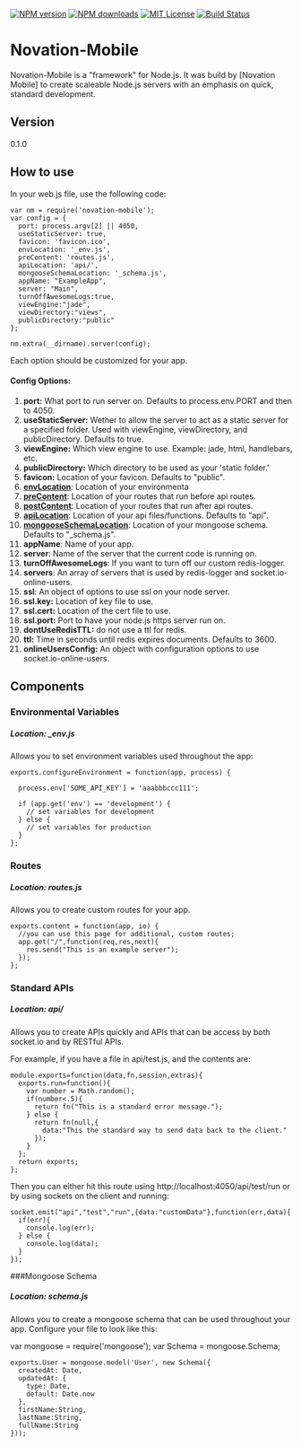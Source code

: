 [![NPM version][npm-version-image]][npm-url] [![NPM downloads][npm-downloads-image]][npm-url] [![MIT License][license-image]][license-url] [![Build Status][travis-image]][travis-url]

# Novation-Mobile

Novation-Mobile is a "framework" for Node.js. It was build by [Novation Mobile] to create scaleable Node.js servers with an emphasis on quick, standard development.


## Version

0.1.0

## How to use

In your web.js file, use the following code:

    var nm = require('novation-mobile');
    var config = {
      port: process.argv[2] || 4050,
      useStaticServer: true,
      favicon: 'favicon.ico',
      envLocation: '_env.js',
      preContent: 'routes.js',
      apiLocation: 'api/',
      mongooseSchemaLocation: '_schema.js',
      appName: "ExampleApp",
      server: "Main",
      turnOffAwesomeLogs:true,
      viewEngine:"jade",
      viewDirectory:"views",
      publicDirectory:"public"
    };

    nm.extra(__dirname).server(config);

Each option should be customized for your app. 

#### Config Options:
1. **port:** What port to run server on. Defaults to process.env.PORT and then to 4050.
1. **useStaticServer:** Wether to allow the server to act as a static server for a specified folder. Used with viewEngine, viewDirectory, and publicDirectory. Defaults to true.
1. **viewEngine:** Which view engine to use. Example: jade, html, handlebars, etc.
1. **publicDirectory:** Which directory to be used as your 'static folder.'
1. **favicon:** Location of your favicon. Defaults to "public".
1. **[envLocation](#environmental-variables)**: Location of your environmenta
1. **[preContent](#routes)**: Location of your routes that run before api routes.
1. **[postContent](#routes)**: Location of your routes that run after api routes.
1. **[apiLocation](#standard-apis)**: Location of your api files/functions. Defaults to "api".
1. **[mongooseSchemaLocation](#mongoose-schema)**: Location of your mongoose schema. Defaults to "_schema.js".
1. **appName**: Name of your app.
1. **server**: Name of the server that the current code is running on.
1. **turnOffAwesomeLogs**: If you want to turn off our custom redis-logger.
1. **servers**: An array of servers that is used by redis-logger and socket.io-online-users.
1. **ssl**: An object of options to use ssl on your node server.
1. **ssl.key:** Location of key file to use.
1. **ssl.cert:** Location of the cert file to use.
1. **ssl.port:** Port to have your node.js https server run on.
1. **dontUseRedisTTL:** do not use a ttl for redis.
1. **ttl:** Time in seconds until redis expires documents. Defaults to 3600.
1. **onlineUsersConfig:** An object with configuration options to use socket.io-online-users.

## Components

### Environmental Variables
##### Location: _env.js
Allows you to set environment variables used throughout the app:

    exports.configureEnvironment = function(app, process) {

      process.env['SOME_API_KEY'] = 'aaabbbccc111';

      if (app.get('env') == 'development') {
        // set variables for development
      } else {
        // set variables for production
      }
    };

### Routes 
##### Location: routes.js
Allows you to create custom routes for your app.

    exports.content = function(app, io) {
      //you can use this page for additional, custom routes;
      app.get("/",function(req,res,next){
        res.send("This is an example server");
      });
    };

### Standard APIs
##### Location: api/
Allows you to create APIs quickly and APIs that can be access by both socket.io and by RESTful APIs.

For example, if you have a file in api/test.js, and the contents are:

    module.exports=function(data,fn,session,extras){
      exports.run=function(){
        var number = Math.random();
        if(number<.5){
          return fn("This is a standard error message.");
        } else {
          return fn(null,{
            data:"This the standard way to send data back to the client."
          });
        }
      };
      return exports;
    };

Then you can either hit this route using http://localhost:4050/api/test/run or by using sockets on the client and running: 

    socket.emit("api","test","run",{data:"customData"},function(err,data){
      if(err){
        console.log(err);
      } else {
        console.log(data);
      }
    });

###Mongoose Schema
##### Location: schema.js
Allows you to create a mongoose schema that can be used throughout your app. Configure your file to look like this:

var mongoose = require('mongoose');
var Schema = mongoose.Schema;

    exports.User = mongoose.model('User', new Schema({
      createdAt: Date,
      updatedAt: {
        type: Date,
        default: Date.now
      },
      firstName:String,
      lastName:String,
      fullName:String
    }));


[license-image]: http://img.shields.io/badge/license-MIT-blue.svg?style=flat-square
[license-url]: https://github.com/chapinkapa/novation-mobile/blob/master/LICENSE

[npm-version-image]: http://img.shields.io/npm/v/novation-mobile.svg?style=flat-square
[npm-downloads-image]: http://img.shields.io/npm/dm/novation-mobile.svg?style=flat-square
[npm-url]: https://npmjs.org/package/novation-mobile

[travis-image]: http://img.shields.io/travis/chapinkapa/novation-mobile.svg?style=flat-square
[travis-url]: http://travis-ci.org/chapinkapa/novation-mobile